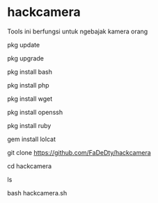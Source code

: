 # hackcamera
Tools ini berfungsi untuk ngebajak kamera orang

pkg update

pkg upgrade

pkg install bash
 
pkg install php

pkg install wget 

pkg install openssh

pkg install ruby

gem install lolcat

git clone https://github.com/FaDeDty/hackcamera

cd hackcamera

ls

bash hackcamera.sh

